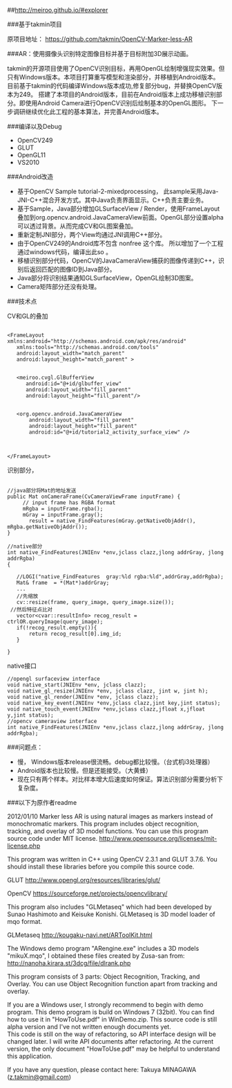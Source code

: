 ##http://meiroo.github.io/#explorer

###基于takmin项目

原项目地址： https://github.com/takmin/OpenCV-Marker-less-AR

###AR：使用摄像头识别特定图像目标并基于目标附加3D展示动画。

takmin的开源项目使用了OpenCV识别目标，再用OpenGL绘制增强现实效果。但只有Windows版本。本项目打算重写模型和渲染部分，并移植到Android版本。
目前基于takmin的代码编译Windows版本成功,修复部分bug，并替换OpenCV版本为249。
搭建了本项目的Android版本，目前在Android版本上成功移植识别部分。即使用Android Camera进行OpenCV识别后绘制基本的OpenGL图形。 下一步调研继续优化此工程的基本算法，并完善Android版本。

###编译以及Debug
 * OpenCV249
 * GLUT
 * OpenGL11
 * VS2010

###Android改造
 * 基于OpenCV Sample tutorial-2-mixedprocessing， 此sample采用Java-JNI-C++混合开发方式。其中Java负责界面显示。C++负责主要业务。
 * 基于Sample，Java部分增加GLSurfaceView / Render，使用FrameLayout叠加到org.opencv.android.JavaCameraView前面。OpenGL部分设置alpha可以透过背景。从而完成CV和GL图案叠加。
 * 重新定制JNI部分，两个View均通过JNI调用C++部分。
 * 由于OpenCV249的Android库不包含 nonfree 这个库。 所以增加了一个工程通过windows代码，编译出此so 。
 * 移植识别部分代码，OpenCV的JavaCameraView捕获的图像传递到C++，识别后返回匹配的图像ID到Java部分。
 * Java部分将识别结果通知GLSurfaceView，OpenGL绘制3D图案。
 * Camera矩阵部分还没有处理。
 
 ###技术点
 
 CV和GL的叠加
 
 ```
 
 <FrameLayout xmlns:android="http://schemas.android.com/apk/res/android"
    xmlns:tools="http://schemas.android.com/tools"
    android:layout_width="match_parent"
    android:layout_height="match_parent" >
    
    
    <meiroo.cvgl.GlBufferView
	   android:id="@+id/glbuffer_view"
	   android:layout_width="fill_parent"
	   android:layout_height="fill_parent"/>
	    

    <org.opencv.android.JavaCameraView
        android:layout_width="fill_parent"
        android:layout_height="fill_parent"
        android:id="@+id/tutorial2_activity_surface_view" />
    
    

</FrameLayout>
 ```
 
 
 识别部分，
 
 ```
 
 //java部分将Mat的地址发送
 public Mat onCameraFrame(CvCameraViewFrame inputFrame) {
      // input frame has RGBA format
      mRgba = inputFrame.rgba();
      mGray = inputFrame.gray();
  		result = native_FindFeatures(mGray.getNativeObjAddr(), mRgba.getNativeObjAddr());
}

//native部分
int native_FindFeatures(JNIEnv *env,jclass clazz,jlong addrGray, jlong addrRgba)
{
	
	//LOGI("native_FindFeatures  gray:%ld rgba:%ld",addrGray,addrRgba);
	Mat& frame  = *(Mat*)addrGray;
	...
	//先缩放
	cv::resize(frame, query_image, query_image.size());
  //然后特征点比对
	vector<cvar::resultInfo> recog_result = ctrlOR.queryImage(query_image);
	if(!recog_result.empty()){
		return recog_result[0].img_id;
	}
	
}
 ```
 
 native接口
 ```
 //opengl surfaceview interface
 void native_start(JNIEnv *env, jclass clazz);
void native_gl_resize(JNIEnv *env, jclass clazz, jint w, jint h);
void native_gl_render(JNIEnv *env, jclass clazz);
void native_key_event(JNIEnv *env,jclass clazz,jint key,jint status);
void native_touch_event(JNIEnv *env,jclass clazz,jfloat x,jfloat y,jint status);
//opencv cameraview interface 
int native_FindFeatures(JNIEnv *env,jclass clazz,jlong addrGray, jlong addrRgba);
 ```
 
 ###问题点：
  * 慢， Windows版本release很流畅。debug都比较慢。（台式机i3处理器）
  * Android版本也比较慢。但是还能接受。（大黄蜂）
  * 现在只有两个样本。对比样本增大后速度如何保证。算法识别部分需要分析下复杂度。





###以下为原作者readme

2012/01/10
Marker less AR is using natural images as markers instead of monochromatic markers.   This program includes object recognition, tracking, and overlay of 3D model functions.
You can use this program source code under MIT license.
http://www.opensource.org/licenses/mit-license.php

This program was written in C++ using OpenCV 2.3.1 and GLUT 3.7.6.  You should install these libraries before you compile this source code. 

GLUT
http://www.opengl.org/resources/libraries/glut/

OpenCV
https://sourceforge.net/projects/opencvlibrary/

This program also includes "GLMetaseq" which had been developed by Sunao Hashimoto and Keisuke Konishi.
GLMetaseq is 3D model loader of mqo format.

GLMetaseq
http://kougaku-navi.net/ARToolKit.html

The Windows demo program "ARengine.exe" includes a 3D models "mikuX.mqo", I obtained these files created by Zusa-san from:
http://nanoha.kirara.st/3dcg/file/dlrank.php

This program consists of 3 parts: Object Recognition, Tracking, and Overlay.  You can use Object Recognition function apart from tracking and overlay.

If you are a Windows user, I strongly recommend to begin with demo program.  This demo program is build on Windows 7 (32bit).  You can find how to use it in "HowToUse.pdf" in WinDemo.zip.
This source code is still alpha version and I've not written enough documents yet.  
This code is still on the way of refactoring, so API interface design will be changed later.  I will write API documents after refactoring.
At the current version, the only document "HowToUse.pdf" may be helpful to understand this application.

If you have any question, please contact here:
Takuya MINAGAWA (z.takmin@gmail.com)
